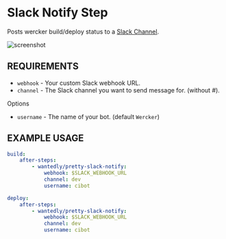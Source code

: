 # Slack Notify Step
Posts wercker build/deploy status to a [Slack Channel](https://slack.com/).

![screenshot](https://raw.githubusercontent.com/wantedly/step-pretty-slack-notify/master/screenshot.png)

## REQUIREMENTS

* `webhook` - Your custom Slack webhook URL.
* `channel` - The Slack channel you want to send message for. (without #).

Options

* `username` - The name of your bot. (default `Wercker`)

## EXAMPLE USAGE

```yml
build:
    after-steps:
        - wantedly/pretty-slack-notify:
            webhook: $SLACK_WEBHOOK_URL
            channel: dev
            username: cibot
```
```yml
deploy:
    after-steps:
        - wantedly/pretty-slack-notify:
            webhook: $SLACK_WEBHOOK_URL
            channel: dev
            username: cibot
```

